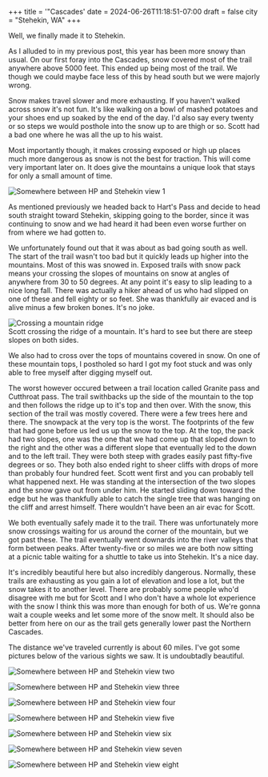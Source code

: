 +++
title = '"Cascades'
date = 2024-06-26T11:18:51-07:00
draft = false
city = "Stehekin, WA"
+++

Well, we finally made it to Stehekin. 

As I alluded to in my previous post, this year has been more snowy than usual. On our first foray into the Cascades, snow covered most of the trail anywhere above 5000 feet. This ended up being most of the trail. We though we could maybe face less of this by head south but we were majorly wrong. 

 Snow makes travel slower and more exhausting. If you haven't walked across snow it's not fun. It's like walking on a bowl of mashed potatoes and your shoes end up soaked by the end of the day. I'd also say every twenty or so steps we would posthole into the snow up to are thigh or so. Scott had a bad one where he was all the up to his waist.
 
Most importantly though, it makes crossing exposed or high up places much more dangerous as snow is not the best for traction. This will come very important later on. It does give the mountains a unique look that stays for only a small amount of time.

![Somewhere between HP and Stehekin view 1](/images/hp_1.jpg)

As mentioned previously we headed back to Hart's Pass and decide to head south straight toward Stehekin, skipping going to the border, since it was continuing to snow and we had heard it had been even worse further on from where we had gotten to.

We unfortunately found out that it was about as bad going south as well. The start of the trail wasn't too bad but it quickly leads up higher into the mountains. Most of this was snowed in. Exposed trails with snow pack means your crossing the slopes of mountains on snow at angles of anywhere from 30 to 50 degrees. At any point it's easy to slip leading to a nice long fall. There was actually a hiker ahead of us who had slipped on one of these and fell eighty or so feet. She was thankfully air evaced and is alive minus a few broken bones. It's no joke.

![Crossing a mountain ridge](/images/mountain_cross.jpg)\
Scott crossing the ridge of a mountain. It's hard to see but there are steep slopes on both sides.

We also had to cross over the tops of mountains covered in snow. On one of these mountain tops, I postholed so hard I got my foot stuck and was only able to free myself after digging myself out. 

The worst however occured between a trail location called Granite pass and Cutthroat pass. The trail swithbacks up the side of the mountain to the top and then follows the ridge up to it's top and then over. With the snow, this section of the trail was mostly covered. There were a few trees here and there. The snowpack at the very top is the worst. The footprints of the few that had gone before us led us up the snow to the top. At the top, the pack had two slopes, one was the one that we had come up that sloped down to the right and the other was a different slope that eventually led to the down and to the left trail. They were both steep with grades easily past fifty-five degrees or so. They both also ended right to sheer cliffs with drops of more than probably four hundred feet. Scott went first and you can probably tell what happened next. He was standing at the intersection of the two slopes and the snow gave out from under him. He started sliding down toward the edge but he was thankfully able to catch the single tree that was hanging on the cliff and arrest himself. There wouldn't have been an air evac for Scott.

We both eventually safely made it to the trail. There was unfortunately more snow crossings waiting for us around the corner of the mountain, but we got past these. The trail eventually went downards into the river valleys that form between peaks. After twenty-five or so miles we are both now sitting at a picnic table waiting for a shuttle to take us into Stehekin. It's a nice day. 

It's incredibly beautiful here but also incredibly dangerous. Normally, these trails are exhausting as you gain a lot of elevation and lose a lot, but the snow takes it to another level. There are probably some people who'd disagree with me but for Scott and I who don't have a whole lot experience with the snow I think this was more than enough for both of us. We're gonna wait a couple weeks and let some more of the snow melt. It should also be better from here on our as the trail gets generally lower past the Northern Cascades.

The distance we've traveled currently is about 60 miles. I've got some pictures below of the various sights we saw. It is undoubtadly beautiful. 

![Somewhere between HP and Stehekin view two](/images/hp_2.jpg)

![Somewhere between HP and Stehekin view three](/images/hp_3.jpg)

![Somewhere between HP and Stehekin view four](/images/hp_4.jpg)

![Somewhere between HP and Stehekin view five](/images/hp_5.jpg)

![Somewhere between HP and Stehekin view six](/images/hp_6.jpg)

![Somewhere between HP and Stehekin view seven](/images/hp_7.jpg)

![Somewhere between HP and Stehekin view eight](/images/hp_8.jpg)

